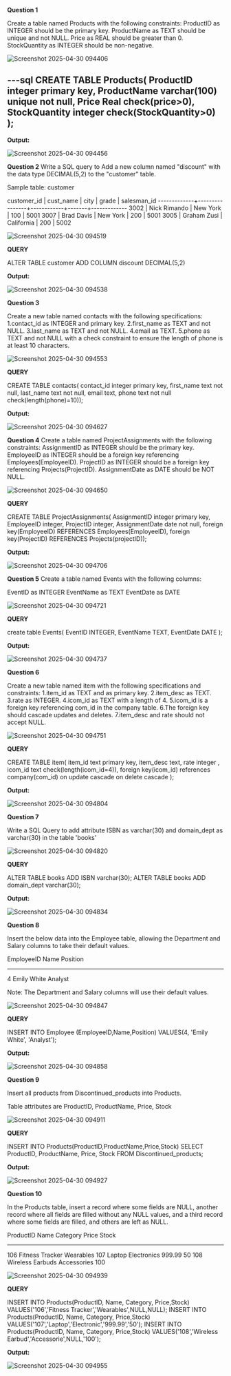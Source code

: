 
**Question 1**

Create a table named Products with the following constraints:
ProductID as INTEGER should be the primary key.
ProductName as TEXT should be unique and not NULL.
Price as REAL should be greater than 0.
StockQuantity as INTEGER should be non-negative.

![Screenshot 2025-04-30 094406](https://github.com/user-attachments/assets/4e2cc8a7-2cfb-4668-989e-3c04dfe9cad6)

---sql
CREATE TABLE Products(
ProductID integer primary key,
ProductName varchar(100) unique not null,
Price Real check(price>0),
StockQuantity integer check(StockQuantity>0)
);
---
**Output:**

![Screenshot 2025-04-30 094456](https://github.com/user-attachments/assets/84a95bad-072c-4c86-9ccb-5a92d14dad42)

**Question 2**
Write a SQL query to Add a new column named "discount" with the data type DECIMAL(5,2) to the "customer" table.

Sample table: customer

 customer_id |   cust_name    |    city    | grade | salesman_id 
-------------+----------------+------------+-------+-------------
        3002 | Nick Rimando   | New York   |   100 |        5001
        3007 | Brad Davis     | New York   |   200 |        5001
        3005 | Graham Zusi    | California |   200 |        5002
        
 ![Screenshot 2025-04-30 094519](https://github.com/user-attachments/assets/4bb0831b-ef40-4ead-ac9c-d905c42ed6a8)

**QUERY**

ALTER TABLE customer
ADD COLUMN discount DECIMAL(5,2)

**Output:**

![Screenshot 2025-04-30 094538](https://github.com/user-attachments/assets/7d21cfbd-114a-4508-8abe-cc7ea7e26578)

**Question 3**

Create a new table named contacts with the following specifications:
1.contact_id as INTEGER and primary key.
2.first_name as TEXT and not NULL.
3.last_name as TEXT and not NULL.
4.email as TEXT.
5.phone as TEXT and not NULL with a check constraint to ensure the length of phone is at least 10 characters.

![Screenshot 2025-04-30 094553](https://github.com/user-attachments/assets/959f4a4d-e5af-420e-bedc-3474bb5fde41)

**QUERY**

CREATE TABLE contacts(
contact_id integer primary key,
first_name text not null,
last_name text not null,
email text,
phone text not null check(length(phone)=10));

**Output:**

![Screenshot 2025-04-30 094627](https://github.com/user-attachments/assets/bc28dfd2-ab99-41ea-aefa-f4b7a5565bd4)

**Question 4**
Create a table named ProjectAssignments with the following constraints:
AssignmentID as INTEGER should be the primary key.
EmployeeID as INTEGER should be a foreign key referencing Employees(EmployeeID).
ProjectID as INTEGER should be a foreign key referencing Projects(ProjectID).
AssignmentDate as DATE should be NOT NULL.

![Screenshot 2025-04-30 094650](https://github.com/user-attachments/assets/f70188b2-c8c8-4f5f-8582-0fd92df50cca)

**QUERY**

CREATE TABLE ProjectAssignments(
AssignmentID integer primary key,
EmployeeID integer,
ProjectID integer,
AssignmentDate date not null,
foreign key(EmployeeID) REFERENCES Employees(EmployeeID),
foreign key(ProjectID) REFERENCES Projects(projectID));

**Output:**

![Screenshot 2025-04-30 094706](https://github.com/user-attachments/assets/0b6a911a-842d-4df0-9aa2-7c06a01f7a20)

**Question 5**
Create a table named Events with the following columns:

EventID as INTEGER
EventName as TEXT
EventDate as DATE

![Screenshot 2025-04-30 094721](https://github.com/user-attachments/assets/86acd69d-76b1-4454-9160-9952e77cca28)

**QUERY**

create table Events(
EventID INTEGER,
EventName TEXT,
EventDate DATE
);

**Output:**

![Screenshot 2025-04-30 094737](https://github.com/user-attachments/assets/3886ccad-0dc6-49d9-94a8-eabe063ea55e)

**Question 6**

Create a new table named item with the following specifications and constraints:
1.item_id as TEXT and as primary key.
2.item_desc as TEXT.
3.rate as INTEGER.
4.icom_id as TEXT with a length of 4.
5.icom_id is a foreign key referencing com_id in the company table.
6.The foreign key should cascade updates and deletes.
7.item_desc and rate should not accept NULL.

![Screenshot 2025-04-30 094751](https://github.com/user-attachments/assets/58f39a50-3612-4299-8939-b0225b0e158c)

**QUERY**

CREATE TABLE item(
item_id text primary key,
item_desc text,
rate integer ,
icom_id text check(length(icom_id=4)),
foreign key(icom_id) references company(com_id)
on update cascade
on delete cascade
);

**Output:**

![Screenshot 2025-04-30 094804](https://github.com/user-attachments/assets/726e6efd-4a18-4821-b1f7-6490fd46474d)


**Question 7**

Write a SQL Query  to add attribute ISBN as varchar(30) and domain_dept as varchar(30) in the table 'books'

 ![Screenshot 2025-04-30 094820](https://github.com/user-attachments/assets/83b3a4ea-5508-4de2-9afe-47aa888153c0)

**QUERY**

ALTER TABLE books
ADD ISBN varchar(30);
ALTER TABLE books
ADD domain_dept varchar(30);

**Output:**

![Screenshot 2025-04-30 094834](https://github.com/user-attachments/assets/817aa068-f6e1-4ce1-9aa6-a0699e77fba9)


**Question 8**

Insert the below data into the Employee table, allowing the Department and Salary columns to take their default values.

EmployeeID  Name         Position
----------  -----------  ----------
4           Emily White  Analyst

Note: The Department and Salary columns will use their default values.    

![Screenshot 2025-04-30 094847](https://github.com/user-attachments/assets/5d619261-448e-48c1-b591-2721df610a3a)

**QUERY**

INSERT INTO Employee (EmployeeID,Name,Position)
VALUES(4, 'Emily White', 'Analyst');

**Output:**

![Screenshot 2025-04-30 094858](https://github.com/user-attachments/assets/4be31bc8-48a0-4ee1-b0d5-fc83d7c56fb4)

**Question  9**

Insert all products from Discontinued_products into Products.

Table attributes are ProductID, ProductName, Price, Stock

![Screenshot 2025-04-30 094911](https://github.com/user-attachments/assets/16518ded-1c0a-4a0c-a832-88a97b158c05)

**QUERY**

INSERT INTO Products(ProductID,ProductName,Price,Stock)
SELECT ProductID, ProductName, Price, Stock FROM Discontinued_products;

**Output:**

![Screenshot 2025-04-30 094927](https://github.com/user-attachments/assets/784453b9-1d1f-40e5-b64b-9a3464689f82)

**Question 10**

In the Products table, insert a record where some fields are NULL, another record where all fields are filled without any NULL values, and a third record where some fields are filled, and others are left as NULL.

ProductID   Name              Category    Price       Stock
----------  ---------------   ----------  ----------  ----------
106         Fitness Tracker   Wearables
107         Laptop            Electronics  999.99      50
108         Wireless Earbuds  Accessories              100

 ![Screenshot 2025-04-30 094939](https://github.com/user-attachments/assets/0ca0b4a0-75fd-4eef-b74b-50eeb8e1338c)

**QUERY**

INSERT INTO Products(ProductID, Name, Category, Price,Stock)
VALUES('106','Fitness Tracker','Wearables',NULL,NULL);
INSERT INTO Products(ProductID, Name, Category, Price,Stock)
VALUES('107','Laptop','Electronic','999.99','50');
INSERT INTO Products(ProductID, Name, Category, Price,Stock)
VALUES('108','Wireless Earbud','Accessorie',NULL,'100');

**Output:**

![Screenshot 2025-04-30 094955](https://github.com/user-attachments/assets/c5ac62d7-eccc-43ef-97d6-e428046f61cd)

